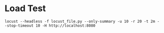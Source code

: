 # Load Test
`locust --headless -f locust_file.py --only-summary -u 10 -r 20 -t 2m --stop-timeout 10 -H http://localhost:8080`